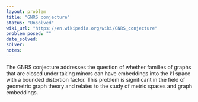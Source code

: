 ```yaml
---
layout: problem
title: "GNRS conjecture"
status: "Unsolved"
wiki_url: "https://en.wikipedia.org/wiki/GNRS_conjecture"
problem_posed: ""
date_solved:
solver:
notes:
---
```

The GNRS conjecture addresses the question of whether families of graphs that are closed under taking minors can have embeddings into the ℓ1 space with a bounded distortion factor. This problem is significant in the field of geometric graph theory and relates to the study of metric spaces and graph embeddings.